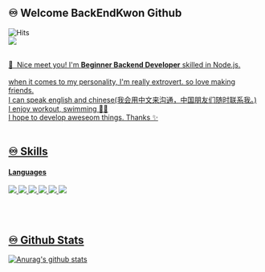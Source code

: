## ♾️ Welcome BackEndKwon Github

![Hits](https://hits.seeyoufarm.com/api/count/incr/badge.svg?url=https%3A%2F%2Fgithub.com%2Fgjbae1212%2Fhit-counter&count_bg=%23398400&title_bg=%23000000&icon=kaios.svg&icon_color=%2300FF75&title=visitor&edge_flat=false)
<br/><a href="mailto:iscowkite@gmail.com" target="_blank"><img src="https://img.shields.io/badge/rhaehfdl0433@gmail.com-EA4335?style=flat-square&logo=Gmail&logoColor=white"/> <br/><br/>

<p>
  👋&nbsp; Nice meet you! I'm <b>Beginner Backend Developer</b> skilled in Node.js.<br/>
  <br/>when it comes to my personality, I'm really extrovert. so love making friends.
  <br/>I can speak english and chinese(我会用中文来沟通，中国朋友们随时联系我。)
  <br/>I enjoy workout, swimming 🏊‍♂️
  <br/>I hope to develop aweseom things. Thanks ✨ <br/><br/>
</p>


## ♾️ Skills
#### Languages
<p>
  <img src="https://img.shields.io/badge/github-181717?style=for-the-badge&logo=github&logoColor=white">
  <img src="https://img.shields.io/badge/git-F05032?style=for-the-badge&logo=git&logoColor=white">
  <img src="https://img.shields.io/badge/node.js-6DB33F?style=for-the-badge&logo=Node.js&logoColor=white"> 
   <img src="https://img.shields.io/badge/mongoDB-47A248?style=for-the-badge&logo=MongoDB&logoColor=white">
   <img src="https://img.shields.io/badge/express-000000?style=for-the-badge&logo=express&logoColor=white">
   <img src="https://img.shields.io/badge/javascript-F7DF1E?style=for-the-badge&logo=javascript&logoColor=black">
</p><br/><br/>

## ♾️ Github Stats

![Anurag's github stats](https://github-readme-stats.vercel.app/api?username=backEndKwon&show_icons=true&theme=tokyonight)



